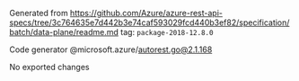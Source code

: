 Generated from https://github.com/Azure/azure-rest-api-specs/tree/3c764635e7d442b3e74caf593029fcd440b3ef82/specification/batch/data-plane/readme.md tag: `package-2018-12.8.0`

Code generator @microsoft.azure/autorest.go@2.1.168

No exported changes